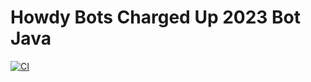 # Howdy Bots Charged Up 2023 Bot Java

[![CI](https://github.com/frc6377/charged_up_2023/actions/workflows/main.yml/badge.svg)](https://github.com/frc6377/charged_up_2023/actions/workflows/main.yml)
